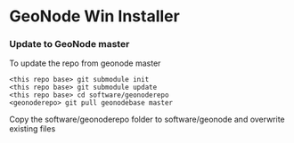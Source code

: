 # GeoNode Win Installer #



### Update to GeoNode master ###

To update the repo from geonode master

```
<this repo base> git submodule init
<this repo base> git submodule update
<this repo base> cd software/geonoderepo
<geonoderepo> git pull geonodebase master
```

Copy the software/geonoderepo folder to software/geonode and overwrite existing files
